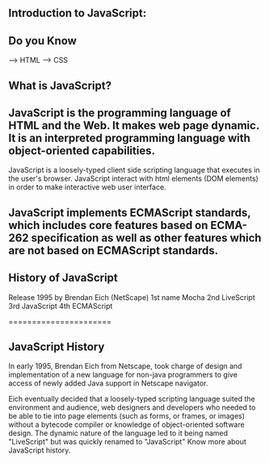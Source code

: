 Introduction to JavaScript:
---------------------------
Do you Know
-------------------
--> HTML
--> CSS

What is JavaScript?
-------------------------
JavaScript is the programming language of HTML and the Web. It makes web page dynamic. It is an interpreted programming language with object-oriented capabilities.
---------------------------------------------------------------------------------------------------
JavaScript is a loosely-typed client side scripting language that executes in the user's browser. JavaScript interact with html elements (DOM elements) in order to make interactive web user interface.

JavaScript implements ECMAScript standards, which includes core features based on ECMA-262 specification as well as other features which are not based on ECMAScript standards.
----------------------------------------------------------------------------------------------------

History of JavaScript
---------------------------
Release 1995 by Brendan Eich (NetScape)
1st name Mocha
2nd LiveScript
3rd JavaScript
4th ECMAScript

======================

JavaScript History
-----------------------
In early 1995, Brendan Eich from Netscape, took charge of design and implementation of a new language for non-java programmers to give access of newly added Java support in Netscape navigator.

Eich eventually decided that a loosely-typed scripting language suited the environment and audience, web designers and developers who needed to be able to tie into page elements (such as forms, or frames, or images) without a bytecode compiler or knowledge of object-oriented software design. The dynamic nature of the language led to it being named "LiveScript" but was quickly renamed to "JavaScript" Know more about JavaScript history.

